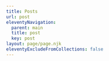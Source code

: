 ```yaml
---
title: Posts
url: post
eleventyNavigation:
  parent: main
  title: post
  key: post
layout: page/page.njk
eleventyExcludeFromCollections: false
---
```

